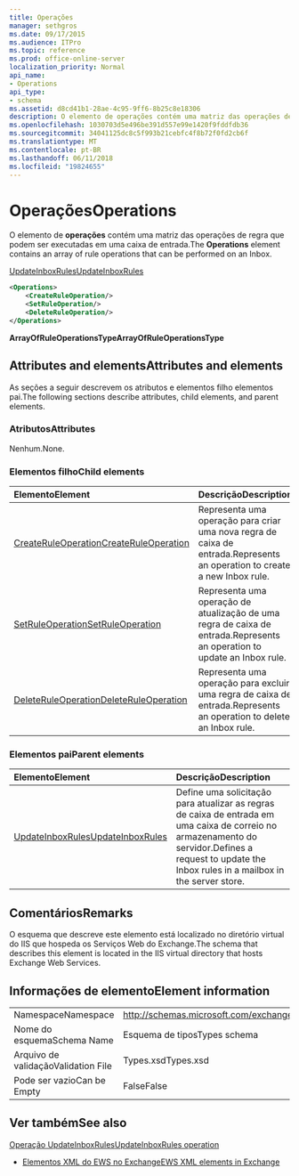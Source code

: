 ```yaml
---
title: Operações
manager: sethgros
ms.date: 09/17/2015
ms.audience: ITPro
ms.topic: reference
ms.prod: office-online-server
localization_priority: Normal
api_name:
- Operations
api_type:
- schema
ms.assetid: d8cd41b1-28ae-4c95-9ff6-8b25c8e18306
description: O elemento de operações contém uma matriz das operações de regra que podem ser executadas em uma caixa de entrada.
ms.openlocfilehash: 1030703d5e496be391d557e99e1420f9fddfdb36
ms.sourcegitcommit: 34041125dc8c5f993b21cebfc4f8b72f0fd2cb6f
ms.translationtype: MT
ms.contentlocale: pt-BR
ms.lasthandoff: 06/11/2018
ms.locfileid: "19824655"
---
```

# <a name="operations"></a><span data-ttu-id="fce27-103">Operações</span><span class="sxs-lookup"><span data-stu-id="fce27-103">Operations</span></span>

<span data-ttu-id="fce27-104">O elemento de **operações** contém uma matriz das operações de regra que podem ser executadas em uma caixa de entrada.</span><span class="sxs-lookup"><span data-stu-id="fce27-104">The **Operations** element contains an array of rule operations that can be performed on an Inbox.</span></span> 
  
[<span data-ttu-id="fce27-105">UpdateInboxRules</span><span class="sxs-lookup"><span data-stu-id="fce27-105">UpdateInboxRules</span></span>](updateinboxrules.md)
  
```XML
<Operations>
    <CreateRuleOperation/>
    <SetRuleOperation/>
    <DeleteRuleOperation/>
</Operations>
```

 <span data-ttu-id="fce27-106">**ArrayOfRuleOperationsType**</span><span class="sxs-lookup"><span data-stu-id="fce27-106">**ArrayOfRuleOperationsType**</span></span>
## <a name="attributes-and-elements"></a><span data-ttu-id="fce27-107">Attributes and elements</span><span class="sxs-lookup"><span data-stu-id="fce27-107">Attributes and elements</span></span>

<span data-ttu-id="fce27-108">As seções a seguir descrevem os atributos e elementos filho elementos pai.</span><span class="sxs-lookup"><span data-stu-id="fce27-108">The following sections describe attributes, child elements, and parent elements.</span></span>
  
### <a name="attributes"></a><span data-ttu-id="fce27-109">Atributos</span><span class="sxs-lookup"><span data-stu-id="fce27-109">Attributes</span></span>

<span data-ttu-id="fce27-110">Nenhum.</span><span class="sxs-lookup"><span data-stu-id="fce27-110">None.</span></span>
  
### <a name="child-elements"></a><span data-ttu-id="fce27-111">Elementos filho</span><span class="sxs-lookup"><span data-stu-id="fce27-111">Child elements</span></span>

|<span data-ttu-id="fce27-112">**Elemento**</span><span class="sxs-lookup"><span data-stu-id="fce27-112">**Element**</span></span>|<span data-ttu-id="fce27-113">**Descrição**</span><span class="sxs-lookup"><span data-stu-id="fce27-113">**Description**</span></span>|
|:-----|:-----|
|[<span data-ttu-id="fce27-114">CreateRuleOperation</span><span class="sxs-lookup"><span data-stu-id="fce27-114">CreateRuleOperation</span></span>](createruleoperation.md) <br/> |<span data-ttu-id="fce27-115">Representa uma operação para criar uma nova regra de caixa de entrada.</span><span class="sxs-lookup"><span data-stu-id="fce27-115">Represents an operation to create a new Inbox rule.</span></span>  <br/> |
|[<span data-ttu-id="fce27-116">SetRuleOperation</span><span class="sxs-lookup"><span data-stu-id="fce27-116">SetRuleOperation</span></span>](setruleoperation.md) <br/> |<span data-ttu-id="fce27-117">Representa uma operação de atualização de uma regra de caixa de entrada.</span><span class="sxs-lookup"><span data-stu-id="fce27-117">Represents an operation to update an Inbox rule.</span></span>  <br/> |
|[<span data-ttu-id="fce27-118">DeleteRuleOperation</span><span class="sxs-lookup"><span data-stu-id="fce27-118">DeleteRuleOperation</span></span>](deleteruleoperation.md) <br/> |<span data-ttu-id="fce27-119">Representa uma operação para excluir uma regra de caixa de entrada.</span><span class="sxs-lookup"><span data-stu-id="fce27-119">Represents an operation to delete an Inbox rule.</span></span>  <br/> |
   
### <a name="parent-elements"></a><span data-ttu-id="fce27-120">Elementos pai</span><span class="sxs-lookup"><span data-stu-id="fce27-120">Parent elements</span></span>

|<span data-ttu-id="fce27-121">**Elemento**</span><span class="sxs-lookup"><span data-stu-id="fce27-121">**Element**</span></span>|<span data-ttu-id="fce27-122">**Descrição**</span><span class="sxs-lookup"><span data-stu-id="fce27-122">**Description**</span></span>|
|:-----|:-----|
|[<span data-ttu-id="fce27-123">UpdateInboxRules</span><span class="sxs-lookup"><span data-stu-id="fce27-123">UpdateInboxRules</span></span>](updateinboxrules.md) <br/> |<span data-ttu-id="fce27-124">Define uma solicitação para atualizar as regras de caixa de entrada em uma caixa de correio no armazenamento do servidor.</span><span class="sxs-lookup"><span data-stu-id="fce27-124">Defines a request to update the Inbox rules in a mailbox in the server store.</span></span>  <br/> |
   
## <a name="remarks"></a><span data-ttu-id="fce27-125">Comentários</span><span class="sxs-lookup"><span data-stu-id="fce27-125">Remarks</span></span>

<span data-ttu-id="fce27-126">O esquema que descreve este elemento está localizado no diretório virtual do IIS que hospeda os Serviços Web do Exchange.</span><span class="sxs-lookup"><span data-stu-id="fce27-126">The schema that describes this element is located in the IIS virtual directory that hosts Exchange Web Services.</span></span>
  
## <a name="element-information"></a><span data-ttu-id="fce27-127">Informações de elemento</span><span class="sxs-lookup"><span data-stu-id="fce27-127">Element information</span></span>

|||
|:-----|:-----|
|<span data-ttu-id="fce27-128">Namespace</span><span class="sxs-lookup"><span data-stu-id="fce27-128">Namespace</span></span>  <br/> |http://schemas.microsoft.com/exchange/services/2006/types  <br/> |
|<span data-ttu-id="fce27-129">Nome do esquema</span><span class="sxs-lookup"><span data-stu-id="fce27-129">Schema Name</span></span>  <br/> |<span data-ttu-id="fce27-130">Esquema de tipos</span><span class="sxs-lookup"><span data-stu-id="fce27-130">Types schema</span></span>  <br/> |
|<span data-ttu-id="fce27-131">Arquivo de validação</span><span class="sxs-lookup"><span data-stu-id="fce27-131">Validation File</span></span>  <br/> |<span data-ttu-id="fce27-132">Types.xsd</span><span class="sxs-lookup"><span data-stu-id="fce27-132">Types.xsd</span></span>  <br/> |
|<span data-ttu-id="fce27-133">Pode ser vazio</span><span class="sxs-lookup"><span data-stu-id="fce27-133">Can be Empty</span></span>  <br/> |<span data-ttu-id="fce27-134">False</span><span class="sxs-lookup"><span data-stu-id="fce27-134">False</span></span>  <br/> |
   
## <a name="see-also"></a><span data-ttu-id="fce27-135">Ver também</span><span class="sxs-lookup"><span data-stu-id="fce27-135">See also</span></span>



[<span data-ttu-id="fce27-136">Operação UpdateInboxRules</span><span class="sxs-lookup"><span data-stu-id="fce27-136">UpdateInboxRules operation</span></span>](updateinboxrules-operation.md)


- [<span data-ttu-id="fce27-137">Elementos XML do EWS no Exchange</span><span class="sxs-lookup"><span data-stu-id="fce27-137">EWS XML elements in Exchange</span></span>](ews-xml-elements-in-exchange.md)

